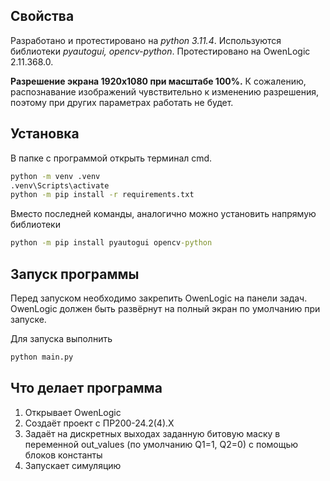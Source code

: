 ## Свойства

Разработано и протестировано на *python 3.11.4*. Используются библиотеки *pyautogui, opencv-python*. Протестировано на OwenLogic 2.11.368.0.

**Разрешение экрана 1920х1080 при масштабе 100%.** К сожалению, распознавание изображений чувствительно к изменению разрешения, поэтому при других параметрах работать не будет.

## Установка

В папке с программой открыть терминал cmd.

```cmd
python -m venv .venv
.venv\Scripts\activate
python -m pip install -r requirements.txt
```

Вместо последней команды, аналогично можно установить напрямую библиотеки

```cmd
python -m pip install pyautogui opencv-python
```

## Запуск программы

Перед запуском необходимо закрепить OwenLogic на панели задач. OwenLogic должен быть развёрнут на полный экран по умолчанию при запуске.

Для запуска выполнить 
```cmd
python main.py
```

## Что делает программа

1. Открывает OwenLogic
2. Создаёт проект с ПР200-24.2(4).Х
3. Задаёт на дискретных выходах заданную битовую маску в переменной out_values (по умолчанию Q1=1, Q2=0) с помощью блоков константы
4. Запускает симуляцию